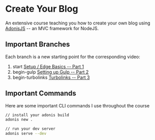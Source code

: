 # Create Your Blog

An extensive course teaching you how to create your own blog using [AdonisJS](http://adonisjs.com/) -- an MVC framework for NodeJS.

## Important Branches

Each branch is a new starting point for the corresponding video:

1.  start [Setup / Edge Basics -- Part 1](https://www.youtube.com/watch?v=rxzWUyimDHo)
2.  begin-gulp [Setting up Gulp -- Part 2](https://www.youtube.com/watch?v=-6X8_PvHbfI)
3.  begin-turbolinks [Turbolinks -- Part 3](https://www.youtube.com/watch?v=TW0RSd91Ti8)

## Important Commands

Here are some important CLI commands I use throughout the course

```bash
// install your adonis build
adonis new .

// run your dev server
adonis serve --dev
```
